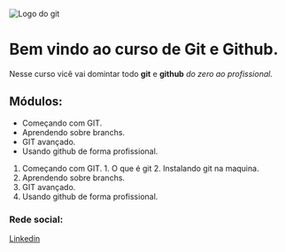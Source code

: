 ![Logo do git](https://git-scm.com/images/logos/downloads/Git-Icon-1788C.png)

# Bem vindo ao curso de Git e Github.
Nesse curso vicê vai domintar todo **git** e **github** _do zero ao profissional._

## Módulos:
* Começando com GIT.
* Aprendendo sobre branchs.
* GIT avançado.
* Usando github de forma profissional.

1. Começando com GIT.
        1. O que é git
        2. Instalando git na maquina.
2. Aprendendo sobre branchs.
3. GIT avançado.
4. Usando github de forma profissional.

### Rede social:

[Linkedin](https://www.linkedin.com/in/brunolds1994/)
